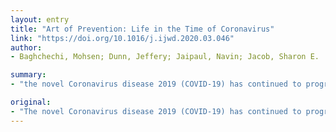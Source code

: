 ```yaml
---
layout: entry
title: "Art of Prevention: Life in the Time of Coronavirus"
link: "https://doi.org/10.1016/j.ijwd.2020.03.046"
author:
- Baghchechi, Mohsen; Dunn, Jeffery; Jaipaul, Navin; Jacob, Sharon E.

summary:
- "the novel Coronavirus disease 2019 (COVID-19) has continued to progress since its discovery in December of 2019. The Southern China Wholesale Market reportedly has connections to the original 27 cases in Wuhan, China. This family of viruses is responsible for the common cold along with the infamous Severe Acute Respiratory Syndrome (SARS) epidemic in 2002 and Middle East Respiratory syndrome (MERS) in 2012."

original:
- "The novel Coronavirus disease 2019 (COVID-19) has continued to progress since its discovery in December of 2019. A cluster of atypical pneumonia identified in Wuhan, China served as the epicenter of this recent epidemic. This family of viruses is responsible for the common cold along with the infamous Severe Acute Respiratory Syndrome (SARS) epidemic in 2002 and Middle East Respiratory Syndrome (MERS) in 2012. The Southern China Wholesale Market reportedly has connections to the original 27 cases in Wuhan, China. The worldwide confirmed case total has eclipsed 650,000, with over 30,300 deaths (WHO, 2020). Patient presentation ranges from mild respiratory illness to acute respiratory distress syndrome (ARDS) and subsequent death. Early epidemiologic studies of viral spread support the hypothesis that COVID-19 can remain latent with an extended and infectious incubation period. The United States Government has issued level 3 precautions for most international travel along with prohibiting entry to foreign nationals traveling from China, Iran, United Kingdom, Republic of Ireland and the European Schengen area (e.g. France, Italy, Germany). Prevention remains the mainstay in treating and defeating the COVID-19 epidemic. Anyone infected or suspected of being infected should self-quarantine at home or admit themselves to a specified hospital with infrastructure to handle the situation. The combination of prevention and containment provides the best opportunity to stall the COVID-19 spread."
---
```


